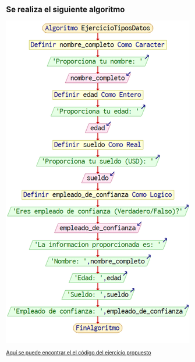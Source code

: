 ## Se realiza el siguiente algoritmo


![imagen](./EjercicioPropuesto-TiposDatos.png)

[Aquí se puede encontrar el el código del ejercicio propuesto](./002_EjercicioTiposDatos.psc)